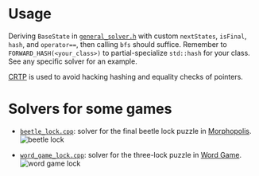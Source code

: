 # Usage
Deriving `BaseState` in [`general_solver.h`](general_solver.h) with custom `nextStates`, `isFinal`, `hash`, and `operator==`, then calling `bfs` should suffice. Remember to `FORWARD_HASH(<your_class>)` to partial-specialize `std::hash` for your class.
See any specific solver for an example.

[CRTP](https://en.wikipedia.org/wiki/Curiously_recurring_template_pattern) is used to avoid hacking hashing and equality checks of pointers.

# Solvers for some games
* [`beetle_lock.cpp`](beetle_lock.cpp): solver for the final beetle lock puzzle in [Morphopolis](https://store.steampowered.com/app/314020/Morphopolis/).
![beetle lock](beetle_lock.jpg)

* [`word_game_lock.cpp`](word_game_lock.cpp): solver for the three-lock puzzle in [Word Game](https://store.steampowered.com/app/1109570/Word_Game/).
![word game lock](word_game_lock.jpg)